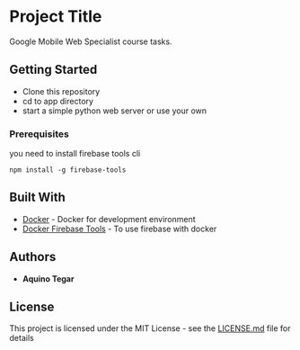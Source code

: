 # Project Title

Google Mobile Web Specialist course tasks.

## Getting Started

* Clone this repository
* cd to app directory
* start a simple python web server or use your own

### Prerequisites

you need to install firebase tools cli 

```
npm install -g firebase-tools
```

## Built With

* [Docker](https://www.docker.com) - Docker for development environment
* [Docker Firebase Tools](https://github.com/lgvalle/firebase-tools-docker) - To use firebase with docker

## Authors

* **Aquino Tegar**

## License

This project is licensed under the MIT License - see the [LICENSE.md](LICENSE.md) file for details
